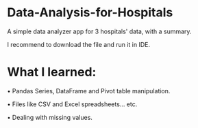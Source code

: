 # Data-Analysis-for-Hospitals
A simple data analyzer app for 3 hospitals' data, with a summary.

I recommend to download the file and run it in IDE.

# What I learned:
• Pandas Series, DataFrame and Pivot table manipulation.

• Files like CSV and Excel spreadsheets... etc.

• Dealing with missing values.
